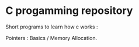 C progamming repository
=======================

Short programs to learn how c works :

Pointers :  Basics / Memory Allocation.
